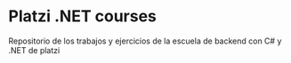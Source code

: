 # Platzi .NET courses

Repositorio de los trabajos y ejercicios de la escuela de backend con C# y .NET de platzi
